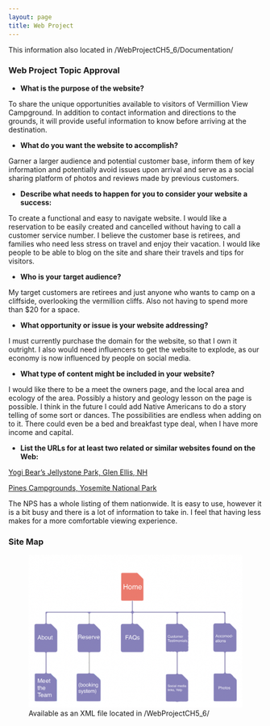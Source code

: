```yaml
---
layout: page
title: Web Project
---
```


<p class="message">
  This information also located in /WebProjectCH5_6/Documentation/
</p>



### Web Project Topic Approval

- **What is the purpose of the website?**

To share the unique opportunities available to visitors of Vermillion View Campground. In addition to contact information and directions to the grounds, it will provide useful information to know before arriving at the destination.

- **What do you want the website to accomplish?**

Garner a larger audience and potential customer base, inform them of key information and potentially avoid issues upon arrival and serve as a social sharing platform of photos and reviews made by previous customers.

- **Describe what needs to happen for you to consider your website a success:**

To create a functional and easy to navigate website. I would like a reservation to be easily created and cancelled without having to call a customer service number. I believe the customer base is retirees, and families who need less stress on travel and enjoy their vacation. I would like people to be able to blog on the site and share their travels and tips for visitors.

- **Who is your target audience?**

My target customers are retirees and just anyone who wants to camp on a cliffside, overlooking the vermillion cliffs. Also not having to spend more than $20 for a space.

- **What opportunity or issue is your website addressing?**

I must currently purchase the domain for the website, so that I own it outright. I also would need influencers to get the website to explode, as our economy is now influenced by people on social media.

- **What type of content might be included in your website?**

I would like there to be a meet the owners page, and the local area and ecology of the area. Possibly a history and geology lesson on the page is possible. I think in the future I could add Native Americans to do a story telling of some sort or dances. The possibilities are endless when adding on to it. There could even be a bed and breakfast type deal, when I have more income and capital.

- **List the URLs for at least two related or similar websites found on the Web:**

[Yogi Bear’s Jellystone Park, Glen Ellis, NH](https://www.campjellystone.com)

[Pines Campgrounds, Yosemite National Park](https://www.nps.gov/yose/planyourvisit/pinescampgrounds.htm)

The NPS has a whole listing of them nationwide. It is easy to use, however it is a bit busy and there is a lot of information to take in. I feel that having less makes for a more comfortable viewing experience.

### Site Map

<figure>
  <img src="/assets/sitemap.jpg" alt="Site Map">
  <figcaption>Available as an XML file located in /WebProjectCH5_6/</figcaption>
</figure>

